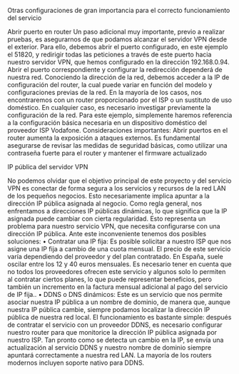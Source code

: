 Otras configuraciones de gran importancia para el correcto funcionamiento del servicio

Abrir puerto en router
Un paso adicional muy importante, previo a realizar pruebas, es asegurarnos de que podamos alcanzar el servidor VPN desde el exterior. Para ello, debemos abrir el puerto configurado, en este ejemplo el 51820, y redirigir todas las peticiones a través de este puerto hacia nuestro servidor VPN, que hemos configurado en la dirección 192.168.0.94.
Abrir el puerto correspondiente y configurar la redirección dependerá de nuestra red. Conociendo la dirección de la red, debemos acceder a la IP de configuración del router, la cual puede variar en función del modelo y configuraciones previas de la red. En la mayoría de los casos, nos encontraremos con un router proporcionado por el ISP o un sustituto de uso doméstico. En cualquier caso, es necesario investigar previamente la configuración de la red.
Para este ejemplo, simplemente haremos referencia a la configuración básica necesaria en un dispositivo doméstico del proveedor ISP Vodafone.
Consideraciones importantes: Abrir puertos en el router aumenta la exposición a ataques externos. Es fundamental asegurarse de revisar las medidas de seguridad básicas, como utilizar una contraseña fuerte para el router y mantener el firmware actualizado

IP pública del servidor VPN

No podemos olvidar que el objetivo principal de este proyecto y del servicio VPN es conectar de forma segura a los servicios y recursos de la red LAN de los pequeños negocios. Esto necesariamente implica apuntar a la dirección IP pública asignada al negocio. Como regla general, nos enfrentamos a direcciones IP públicas dinámicas, lo que significa que la IP asignada puede cambiar con cierta regularidad. Esto representa un problema para nuestro servicio VPN, que necesita configurarse con una dirección IP pública.
Ante este inconveniente tenemos dos posibles soluciones:
•	Contratar una IP fija: Es posible solicitar a nuestro ISP que nos asigne una IP fija a cambio de una cuota mensual. El precio de este servicio varía dependiendo del proveedor y del plan contratado. En España, suele oscilar entre los 12 y 40 euros mensuales. Es necesario tener en cuenta que no todos los proveedores ofrecen este servicio y algunos solo lo permiten al contratar ciertos planes, lo que puede representar beneficios, pero también un incremento en la factura mensual adicional al pago del servicio de IP fija..
•	DDNS o DNS dinámicos: Este es un servicio que nos permite asociar nuestra IP pública a un nombre de dominio, de manera que, aunque nuestra IP pública cambie, siempre podamos localizar la dirección IP pública de nuestra red local. El funcionamiento es bastante simple: después de contratar el servicio con un proveedor DDNS, es necesario configurar nuestro router para que monitorice la dirección IP pública asignada por nuestro ISP. Tan pronto como se detecta un cambio en la IP, se envía una actualización al servicio DDNS y nuestro nombre de dominio siempre apuntará correctamente a nuestra red LAN. La mayoría de los routers modernos incluyen soporte nativo para DDNS.
